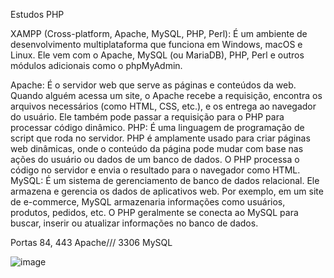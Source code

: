 Estudos PHP

XAMPP (Cross-platform, Apache, MySQL, PHP, Perl): É um ambiente de desenvolvimento multiplataforma que funciona em Windows, macOS e Linux. Ele vem com o Apache, MySQL (ou MariaDB), PHP, Perl e outros módulos adicionais como o phpMyAdmin.

Apache: É o servidor web que serve as páginas e conteúdos da web. Quando alguém acessa um site, o Apache recebe a requisição, encontra os arquivos necessários (como HTML, CSS, etc.), e os entrega ao navegador do usuário. Ele também pode passar a requisição para o PHP para processar código dinâmico.
PHP: É uma linguagem de programação de script que roda no servidor. PHP é amplamente usado para criar páginas web dinâmicas, onde o conteúdo da página pode mudar com base nas ações do usuário ou dados de um banco de dados. O PHP processa o código no servidor e envia o resultado para o navegador como HTML.
MySQL: É um sistema de gerenciamento de banco de dados relacional. Ele armazena e gerencia os dados de aplicativos web. Por exemplo, em um site de e-commerce, MySQL armazenaria informações como usuários, produtos, pedidos, etc. O PHP geralmente se conecta ao MySQL para buscar, inserir ou atualizar informações no banco de dados.

Portas 84, 443 Apache/// 3306 MySQL


![image](https://github.com/user-attachments/assets/2997d238-bbd3-4326-bf44-639c72a7361a)


